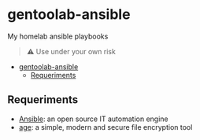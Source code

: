 # gentoolab-ansible

My homelab ansible playbooks

> ⚠️ Use under your own risk

- [gentoolab-ansible](#gentoolab-ansible)
  - [Requeriments](#requeriments)

## Requeriments

- [Ansible](https://www.ansible.com/): an open source IT automation engine
- [age](https://github.com/FiloSottile/age): a simple, modern and secure file encryption tool

